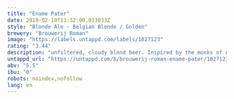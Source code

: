 ```yaml
---
title: "Ename Pater"
date: 2019-02-10T11:32:00.033033Z
style: "Blonde Ale - Belgian Blonde / Golden"
brewery: "Brouwerij Roman"
image: "https://labels.untappd.com/labels/1027123"
rating: "3.44"
description: "unfiltered, cloudy blond beer. Inspired by the monks of old. They used to brew beer for their own consumption, but as aware of their obligations, they created a version with less alcohol but a lot of taste. "
untappd_url: "https://untappd.com/b/brouwerij-roman-ename-pater/1027123"
abv: "5.5"
ibu: "0"
robots: noindex,nofollow
lang: en
---
```


